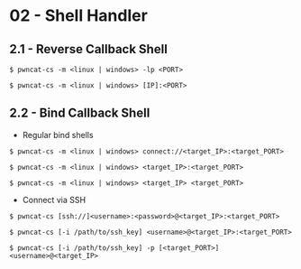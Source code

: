 # 02 - Shell Handler

## 2.1 - Reverse Callback Shell

```
$ pwncat-cs -m <linux | windows> -lp <PORT>

$ pwncat-cs -m <linux | windows> [IP]:<PORT>
```

## 2.2 - Bind Callback Shell

- Regular bind shells

```
$ pwncat-cs -m <linux | windows> connect://<target_IP>:<target_PORT>

$ pwncat-cs -m <linux | windows> <target_IP>:<target_PORT>

$ pwncat-cs -m <linux | windows> <target_IP> <target_PORT>
```

- Connect via SSH

```
$ pwncat-cs [ssh://]<username>:<password>@<target_IP>:<target_PORT>

$ pwncat-cs [-i /path/to/ssh_key] <username>@<target_IP>:<target_PORT>

$ pwncat-cs [-i /path/to/ssh_key] -p [<target_PORT>] <username>@<target_IP>
```